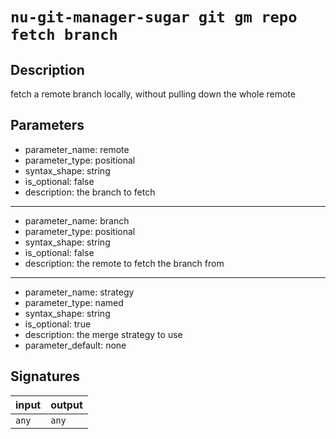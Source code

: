 # `nu-git-manager-sugar git gm repo fetch branch`
## Description
fetch a remote branch locally, without pulling down the whole remote



## Parameters
- parameter_name: remote
- parameter_type: positional
- syntax_shape: string
- is_optional: false
- description: the branch to fetch
---
- parameter_name: branch
- parameter_type: positional
- syntax_shape: string
- is_optional: false
- description: the remote to fetch the branch from
---
- parameter_name: strategy
- parameter_type: named
- syntax_shape: string
- is_optional: true
- description: the merge strategy to use
- parameter_default: none

## Signatures
| input | output |
| ----- | ------ |
| `any` | `any`  |

